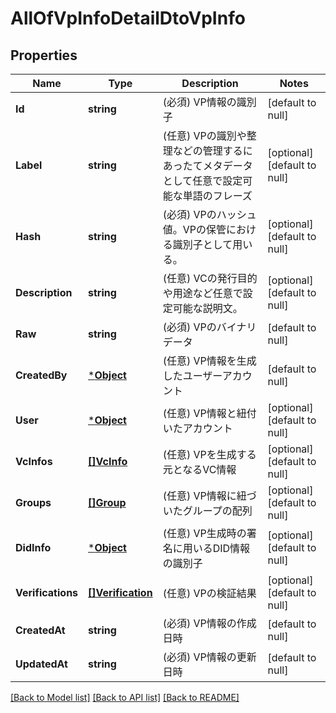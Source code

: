 # AllOfVpInfoDetailDtoVpInfo

## Properties
Name | Type | Description | Notes
------------ | ------------- | ------------- | -------------
**Id** | **string** | (必須) VP情報の識別子 | [default to null]
**Label** | **string** | (任意) VPの識別や整理などの管理するにあったてメタデータとして任意で設定可能な単語のフレーズ | [optional] [default to null]
**Hash** | **string** | (必須) VPのハッシュ値。VPの保管における識別子として用いる。 | [optional] [default to null]
**Description** | **string** | (任意) VCの発行目的や用途など任意で設定可能な説明文。 | [optional] [default to null]
**Raw** | **string** | (必須) VPのバイナリデータ | [default to null]
**CreatedBy** | [***Object**](.md) | (任意) VP情報を生成したユーザーアカウント | [default to null]
**User** | [***Object**](.md) | (任意) VP情報と紐付いたアカウント | [optional] [default to null]
**VcInfos** | [**[]VcInfo**](VcInfo.md) | (任意) VPを生成する元となるVC情報 | [optional] [default to null]
**Groups** | [**[]Group**](Group.md) | (任意) VP情報に紐づいたグループの配列 | [optional] [default to null]
**DidInfo** | [***Object**](.md) | (任意) VP生成時の署名に用いるDID情報の識別子 | [optional] [default to null]
**Verifications** | [**[]Verification**](Verification.md) | (任意) VPの検証結果 | [optional] [default to null]
**CreatedAt** | **string** | (必須) VP情報の作成日時 | [default to null]
**UpdatedAt** | **string** | (必須) VP情報の更新日時 | [default to null]

[[Back to Model list]](../README.md#documentation-for-models) [[Back to API list]](../README.md#documentation-for-api-endpoints) [[Back to README]](../README.md)

